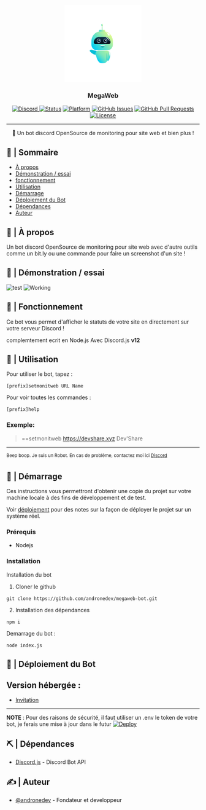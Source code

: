 <p align="center">
  <a href="" rel="noopener">
 <img width=200px height=200px src="/assets/logo/logo-nobg.png" alt="Bot logo"></a>
</p>

<h3 align="center">MegaWeb</h3>

<div align="center">

[![Discord](https://img.shields.io/discord/711647780158046269?label=Discord)
![Status](https://img.shields.io/badge/status-active-success.svg)]()
[![Platform](https://img.shields.io/badge/platform-discord-orange.svg)]()
[![GitHub Issues](https://img.shields.io/github/issues/andronedev/megaweb-bot.svg)](https://github.com/andronedev/megaweb-bot/issues)
[![GitHub Pull Requests](https://img.shields.io/github/issues-pr/andronedev/megaweb-bot.svg)](https://github.com/andronedev/megaweb-bot/pulls)
[![License](https://img.shields.io/badge/license-MIT-blue.svg)](/LICENSE)

</div>

---

<p align="center"> 🤖 Un bot discord OpenSource de monitoring pour site web et bien plus !
    <br> 
</p>

## 📝 | Sommaire

- [À propos](#about)
- [Démonstration / essai](#demo)
- [fonctionnement](#working)
- [Utilisation](#usage)
- [Démarrage](#getting_started)
- [Déploiement du Bot](#deployment)
- [Dépendances](#built_using)
- [Auteur](#authors)

## 🧐 | À propos <a name = "about"></a>

Un bot discord OpenSource de monitoring pour site web avec d'autre outils comme un bit.ly ou une commande pour faire un screenshot d'un site !

## 🎥 | Démonstration / essai <a name = "demo"></a>

![test](https://cdn.discordapp.com/attachments/721764007220084736/721764922266222782/Discord_bFT5o1rRTl.png)
![Working](https://cdn.discordapp.com/attachments/721764007220084736/721764594930024569/oqPlqKwmsQ.gif)

## 💭 | Fonctionnement <a name = "working"></a>

Ce bot vous permet d'afficher le statuts de votre site en directement sur votre serveur Discord !

complemtement ecrit en Node.js
Avec Discord.js **v12**

## 🎈 | Utilisation <a name = "usage"></a>

Pour utiliser le bot, tapez :

```
[prefix]setmonitweb URL Name
```

Pour voir toutes les commandes : 
```
[prefix]help
```
### Exemple:

> ==setmonitweb https://devshare.xyz Dev'Share

---

<sup>Beep boop. Je suis un Robot. En cas de problème, contactez moi ici [Discord](https://discord.gg/XxkVKGd)</sup>


## 🏁 | Démarrage <a name = "getting_started"></a>

Ces instructions vous permettront d'obtenir une copie du projet sur votre machine locale à des fins de développement et de test. 

Voir [déploiement](#deployment) pour des notes sur la façon de déployer le projet sur un système réel.

### Prérequis

- Nodejs

### Installation

Installation du bot

1. Cloner le github

```
git clone https://github.com/andronedev/megaweb-bot.git
```

2. Installation des dépendances

```
npm i
```

Demarrage du bot :

```
node index.js
```

## 🚀 | Déploiement du Bot <a name = "deployment"></a>
## Version hébergée :
- [Invitation](https://discordapp.com/oauth2/authorize?client_id=721307513810714624&scope=bot&permissions=604302401)

---
**NOTE** : Pour des raisons de sécurité, il faut utiliser un .env le token de votre bot, je ferais une mise à jour dans le futur
[![Deploy](https://www.herokucdn.com/deploy/button.svg)](https://heroku.com/deploy)


## ⛏️ | Dépendances <a name = "built_using"></a>

- [Discord.js](https://discord.js.org/#/) - Discord Bot API


## ✍️ | Auteur <a name = "authors"></a>

- [@andronedev](https://github.com/andronedev) - Fondateur et developpeur


